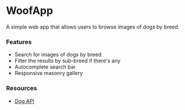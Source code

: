 # WoofApp
A simple web app that allows users to browse images of dogs by breed.

### Features
- Search for images of dogs by breed
- Filter the results by sub-breed if there's any
- Autocomplete search bar
- Responsive masonry gallery

### Resources
- [Dog API](https://dog.ceo/dog-api/)

